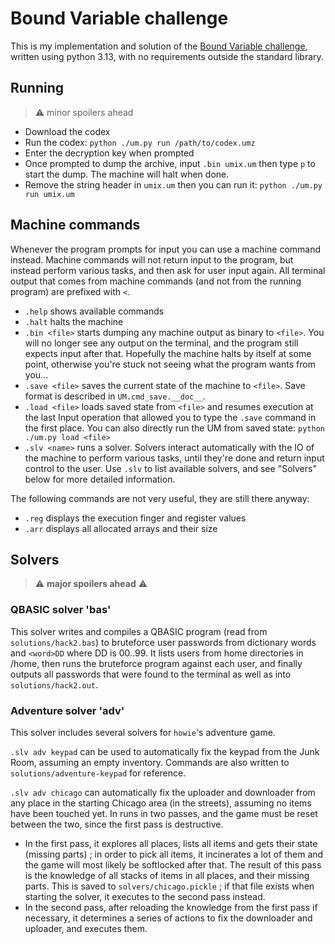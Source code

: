 # Bound Variable challenge

This is my implementation and solution of the [Bound Variable challenge](http://boundvariable.org/), written using python 3.13, with no requirements outside the standard library.

## Running

> :warning: minor spoilers ahead

- Download the codex
- Run the codex: `python ./um.py run /path/to/codex.umz`
- Enter the decryption key when prompted
- Once prompted to dump the archive, input `.bin umix.um` then type `p` to start the dump. The machine will halt when done.
- Remove the string header in `umix.um` then you can run it: `python ./um.py run umix.um`

## Machine commands

Whenever the program prompts for input you can use a machine command instead. Machine commands will not return input to the program, but instead perform various tasks, and then ask for user input again. All terminal output that comes from machine commands (and not from the running program) are prefixed with `<`.

- `.help` shows available commands
- `.halt` halts the machine
- `.bin <file>` starts dumping any machine output as binary to `<file>`. You will no longer see any output on the terminal, and the program still expects input after that. Hopefully the machine halts by itself at some point, otherwise you're stuck not seeing what the program wants from you...
- `.save <file>` saves the current state of the machine to `<file>`. Save format is described in `UM.cmd_save.__doc__`.
- `.load <file>` loads saved state from `<file>` and resumes execution at the last Input operation that allowed you to type the `.save` command in the first place. You can also directly run the UM from saved state: `python ./um.py load <file>`
- `.slv <name>` runs a solver. Solvers interact automatically with the IO of the machine to perform various tasks, until they're done and return input control to the user. Use `.slv` to list available solvers, and see "Solvers" below for more detailed information.

The following commands are not very useful, they are still there anyway:

- `.reg` displays the execution finger and register values
- `.arr` displays all allocated arrays and their size

## Solvers

> :warning: **major spoilers ahead** :warning:

### QBASIC solver 'bas'

This solver writes and compiles a QBASIC program (read from `solutions/hack2.bas`) to bruteforce user passwords from dictionary words and `<word>DD` where DD is 00..99. It lists users from home directories in /home, then runs the bruteforce program against each user, and finally outputs all passwords that were found to the terminal as well as into `solutions/hack2.out`.

### Adventure solver 'adv'

This solver includes several solvers for `howie`'s adventure game.

`.slv adv keypad` can be used to automatically fix the keypad from the Junk Room, assuming an empty inventory. Commands are also written to `solutions/adventure-keypad` for reference.

`.slv adv chicago` can automatically fix the uploader and downloader from any place in the starting Chicago area (in the streets), assuming no items have been touched yet. In runs in two passes, and the game must be reset between the two, since the first pass is destructive.

- In the first pass, it explores all places, lists all items and gets their state (missing parts) ; in order to pick all items, it incinerates a lot of them and the game will most likely be softlocked after that. The result of this pass is the knowledge of all stacks of items in all places, and their missing parts. This is saved to `solvers/chicago.pickle` ; if that file exists when starting the solver, it executes to the second pass instead.
- In the second pass, after reloading the knowledge from the first pass if necessary, it determines a series of actions to fix the downloader and uploader, and executes them.
